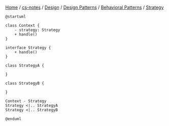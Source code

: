 [Home](https://mengxianbin.github.io) /
[cs-notes](https://mengxianbin.github.io/cs-notes/site) /
[Design](https://mengxianbin.github.io/cs-notes/site/Design) /
[Design Patterns](https://mengxianbin.github.io/cs-notes/site/Design/Design%20Patterns) /
[Behavioral Patterns](https://mengxianbin.github.io/cs-notes/site/Design/Design%20Patterns/Behavioral%20Patterns) /
[Strategy](https://mengxianbin.github.io/cs-notes/site/Design/Design%20Patterns/Behavioral%20Patterns/Strategy)

```plantuml
@startuml

class Context {
    - strategy: Strategy
    + handle()
}

interface Strategy {
    + handle()
}

class StrategyA {

}

class StrategyB {
    
}

Context - Strategy
Strategy <|.. StrategyA
Strategy <|.. StrategyB

@enduml
```
